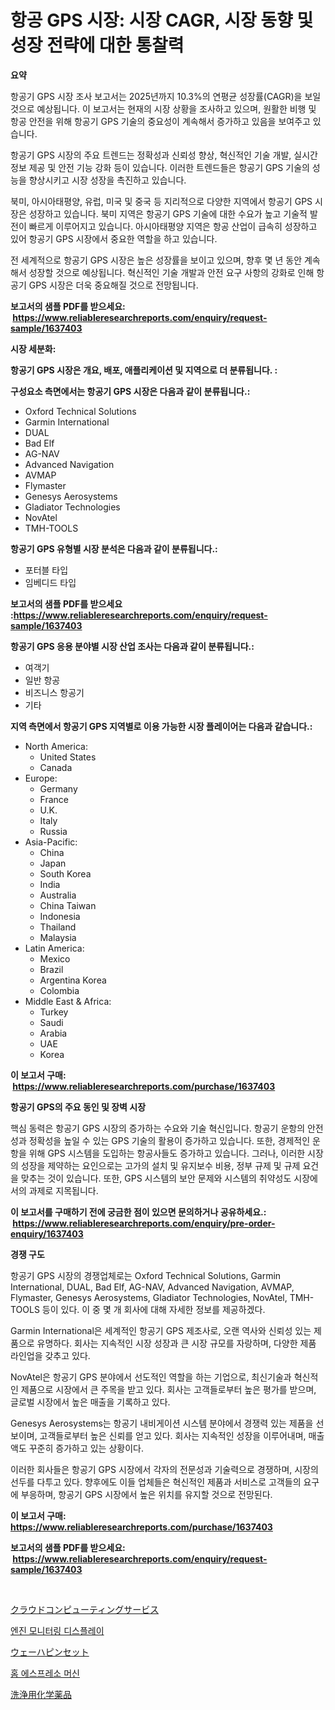 <p><h1>항공 GPS 시장: 시장 CAGR, 시장 동향 및 성장 전략에 대한 통찰력</h1></p><p><strong>요약</strong></p>
<p><p>항공기 GPS 시장 조사 보고서는 2025년까지 10.3%의 연평균 성장률(CAGR)을 보일 것으로 예상됩니다. 이 보고서는 현재의 시장 상황을 조사하고 있으며, 원활한 비행 및 항공 안전을 위해 항공기 GPS 기술의 중요성이 계속해서 증가하고 있음을 보여주고 있습니다. </p><p>항공기 GPS 시장의 주요 트렌드는 정확성과 신뢰성 향상, 혁신적인 기술 개발, 실시간 정보 제공 및 안전 기능 강화 등이 있습니다. 이러한 트렌드들은 항공기 GPS 기술의 성능을 향상시키고 시장 성장을 촉진하고 있습니다.</p><p>북미, 아시아태평양, 유럽, 미국 및 중국 등 지리적으로 다양한 지역에서 항공기 GPS 시장은 성장하고 있습니다. 북미 지역은 항공기 GPS 기술에 대한 수요가 높고 기술적 발전이 빠르게 이루어지고 있습니다. 아시아태평양 지역은 항공 산업이 급속히 성장하고 있어 항공기 GPS 시장에서 중요한 역할을 하고 있습니다. </p><p>전 세계적으로 항공기 GPS 시장은 높은 성장률을 보이고 있으며, 향후 몇 년 동안 계속해서 성장할 것으로 예상됩니다. 혁신적인 기술 개발과 안전 요구 사항의 강화로 인해 항공기 GPS 시장은 더욱 중요해질 것으로 전망됩니다.</p></p>
<p><strong>보고서의 샘플 PDF를 받으세요: &nbsp;<a href="https://www.reliableresearchreports.com/enquiry/request-sample/1637403">https://www.reliableresearchreports.com/enquiry/request-sample/1637403</a></strong></p>
<p><strong>시장 세분화:</strong></p>
<p><strong> 항공기 GPS 시장은 개요, 배포, 애플리케이션 및 지역으로 더 분류됩니다. :</strong></p>
<p><strong>구성요소 측면에서는 항공기 GPS 시장은 다음과 같이 분류됩니다.:</strong></p>
<p><ul><li>Oxford Technical Solutions</li><li>Garmin International</li><li>DUAL</li><li>Bad Elf</li><li>AG-NAV</li><li>Advanced Navigation</li><li>AVMAP</li><li>Flymaster</li><li>Genesys Aerosystems</li><li>Gladiator Technologies</li><li>NovAtel</li><li>TMH-TOOLS</li></ul></p>
<p><strong> 항공기 GPS 유형별 시장 분석은 다음과 같이 분류됩니다.:</strong></p>
<p><ul><li>포터블 타입</li><li>임베디드 타입</li></ul></p>
<p><strong>보고서의 샘플 PDF를 받으세요 :<a href="https://www.reliableresearchreports.com/enquiry/request-sample/1637403">https://www.reliableresearchreports.com/enquiry/request-sample/1637403</a></strong></p>
<p><strong> 항공기 GPS 응용 분야별 시장 산업 조사는 다음과 같이 분류됩니다.:</strong></p>
<p><ul><li>여객기</li><li>일반 항공</li><li>비즈니스 항공기</li><li>기타</li></ul></p>
<p><strong>지역 측면에서 항공기 GPS 지역별로 이용 가능한 시장 플레이어는 다음과 같습니다.:</strong></p>
<p><ul>
    <li>
        North America:
        <ul>
            <li>United States</li>
            <li>Canada</li>
        </ul>
    </li>
    <li>
        Europe:
        <ul>
            <li>Germany</li>
            <li>France</li>
            <li>U.K.</li>
            <li>Italy</li>
            <li>Russia</li>
        </ul>
    </li>
    <li>
        Asia-Pacific:
        <ul>
            <li>China</li>
            <li>Japan</li>
            <li>South Korea</li>
            <li>India</li>
            <li>Australia</li>
            <li>China Taiwan</li>
            <li>Indonesia</li>
            <li>Thailand</li>
            <li>Malaysia</li>
        </ul>
    </li>
    <li>
        Latin America:
        <ul>
            <li>Mexico</li>
            <li>Brazil</li>
            <li>Argentina Korea</li>
            <li>Colombia</li>
        </ul>
    </li>
    <li>
        Middle East & Africa:
        <ul>
            <li>Turkey</li>
            <li>Saudi</li>
            <li>Arabia</li>
            <li>UAE</li>
            <li>Korea</li>
        </ul>
    </li>
    </ul></p>
<p><strong>이 보고서 구매: &nbsp;<a href="https://www.reliableresearchreports.com/purchase/1637403">https://www.reliableresearchreports.com/purchase/1637403</a></strong></p>
<p><strong>항공기 GPS의 주요 동인 및 장벽 시장</strong></p>
<p><p>핵심 동력은 항공기 GPS 시장의 증가하는 수요와 기술 혁신입니다. 항공기 운항의 안전성과 정확성을 높일 수 있는 GPS 기술의 활용이 증가하고 있습니다. 또한, 경제적인 운항을 위해 GPS 시스템을 도입하는 항공사들도 증가하고 있습니다. 그러나, 이러한 시장의 성장을 제약하는 요인으로는 고가의 설치 및 유지보수 비용, 정부 규제 및 규제 요건을 맞추는 것이 있습니다. 또한, GPS 시스템의 보안 문제와 시스템의 취약성도 시장에서의 과제로 지목됩니다.</p></p>
<p><strong>이 보고서를 구매하기 전에 궁금한 점이 있으면 문의하거나 공유하세요.: &nbsp;<a href="https://www.reliableresearchreports.com/enquiry/pre-order-enquiry/1637403">https://www.reliableresearchreports.com/enquiry/pre-order-enquiry/1637403</a></strong></p>
<p><strong>경쟁 구도</strong></p>
<p><p>항공기 GPS 시장의 경쟁업체로는 Oxford Technical Solutions, Garmin International, DUAL, Bad Elf, AG-NAV, Advanced Navigation, AVMAP, Flymaster, Genesys Aerosystems, Gladiator Technologies, NovAtel, TMH-TOOLS 등이 있다. 이 중 몇 개 회사에 대해 자세한 정보를 제공하겠다.</p><p>Garmin International은 세계적인 항공기 GPS 제조사로, 오랜 역사와 신뢰성 있는 제품으로 유명하다. 회사는 지속적인 시장 성장과 큰 시장 규모를 자랑하며, 다양한 제품 라인업을 갖추고 있다.</p><p>NovAtel은 항공기 GPS 분야에서 선도적인 역할을 하는 기업으로, 최신기술과 혁신적인 제품으로 시장에서 큰 주목을 받고 있다. 회사는 고객들로부터 높은 평가를 받으며, 글로벌 시장에서 높은 매출을 기록하고 있다.</p><p>Genesys Aerosystems는 항공기 내비게이션 시스템 분야에서 경쟁력 있는 제품을 선보이며, 고객들로부터 높은 신뢰를 얻고 있다. 회사는 지속적인 성장을 이루어내며, 매출액도 꾸준히 증가하고 있는 상황이다.</p><p>이러한 회사들은 항공기 GPS 시장에서 각자의 전문성과 기술력으로 경쟁하며, 시장의 선두를 다투고 있다. 향후에도 이들 업체들은 혁신적인 제품과 서비스로 고객들의 요구에 부응하며, 항공기 GPS 시장에서 높은 위치를 유지할 것으로 전망된다.</p></p>
<p><strong>이 보고서 구매: &nbsp; <a href="https://www.reliableresearchreports.com/purchase/1637403">https://www.reliableresearchreports.com/purchase/1637403</a></strong></p>
<p><strong>보고서의 샘플 PDF를 받으세요: &nbsp;<a href="https://www.reliableresearchreports.com/enquiry/request-sample/1637403">https://www.reliableresearchreports.com/enquiry/request-sample/1637403</a></strong><strong></strong></p>
<p>&nbsp;</p>
<p><p><a href="https://github.com/dadanedu33/Market-Research-Report-List-1/blob/main/95427438583.md">クラウドコンピューティングサービス</a></p><p><a href="https://github.com/KellyLyncyh543964/Market-Research-Report-List-1/blob/main/94324308058.md">엔진 모니터링 디스플레이</a></p><p><a href="https://medium.com/@gregoriookeefe2023/%E3%82%A6%E3%82%A8%E3%83%8F%E3%83%BC%E3%83%84%E3%82%A4%E3%83%BC%E3%82%B6%E3%83%BC%E3%83%9E%E3%83%BC%E3%82%B1%E3%83%83%E3%83%88%E3%81%AE%E8%A6%8F%E6%A8%A1%E3%81%A8%E5%B8%82%E5%A0%B4%E5%8B%95%E5%90%91-%E5%AE%8C%E5%85%A8%E3%81%AA%E7%94%A3%E6%A5%AD%E6%A6%82%E8%A6%81-2024%E5%B9%B4%E3%81%8B%E3%82%892031%E5%B9%B4%E3%81%BE%E3%81%A7-c22af07c45ea">ウェーハピンセット</a></p><p><a href="https://medium.com/@stanleylyittle554467/%EC%A7%91%EC%9A%A9-%EC%97%90%EC%8A%A4%ED%94%84%EB%A0%88%EC%86%8C-%EB%A8%B8%EC%8B%A0-%EC%8B%9C%EC%9E%A5%EC%9D%80-2031%EB%85%84%EA%B9%8C%EC%A7%80-%EC%8B%9C%EC%9E%A5-%EC%A0%90%EC%9C%A0%EC%9C%A8-%EA%B7%9C%EB%AA%A8-%EB%B0%8F-%EC%98%88%EC%83%81%EB%90%9C-%EC%98%88%EC%B8%A1%EC%97%90-%EC%B4%88%EC%A0%90%EC%9D%84-%EB%A7%9E%EC%B6%94%EA%B3%A0-%EC%9E%88%EC%8A%B5%EB%8B%88%EB%8B%A4-e08d4ded4b44">홈 에스프레소 머신</a></p><p><a href="https://github.com/ihabdkwlxs948/Market-Research-Report-List-1/blob/main/16066738582.md">洗浄用化学薬品</a></p></p>